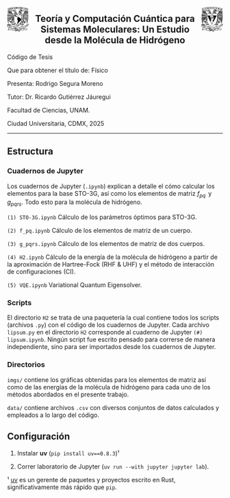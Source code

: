 <p align="left" style="width: 100%">
    <img src="imgs/Escudo-UNAM.svg" alt="Left" style="float: left; width: 10%"/>
    <img src="imgs/Escudo-FC.svg" alt="Left" style="float: right; width: 10%"/>
</p>

<h2 style="text-align: center;"><b>Teoría y Computación Cuántica para Sistemas Moleculares: Un Estudio desde la Molécula de Hidrógeno</b></h2>

Código de Tesis

Que para obtener el título de: Físico

Presenta: Rodrigo Segura Moreno

Tutor: Dr. Ricardo Gutiérrez Jáuregui

Facultad de Ciencias, UNAM.

Ciudad Universitaria, CDMX, 2025

---

## Estructura

### Cuadernos de Jupyter

Los cuadernos de Jupyter (`.ipynb`) explican a detalle el cómo calcular los elementos para la base STO-3G, así como los elementos de matriz $f_{pq}\,$ y $\,g_{pqrs}$. Todo esto para la molécula de hidrógeno.

`(1) STO-3G.ipynb` Cálculo de los parámetros óptimos para STO-3G.

`(2) f_pq.ipynb` Cálculo de los elementos de matriz de un cuerpo.

`(3) g_pqrs.ipynb` Cálculo de los elementos de matriz de dos cuerpos.

`(4) H2.ipynb` Cálculo de la energía de la molécula de hidrógeno a partir de la aproximación de Hartree-Fock (RHF & UHF) y el método de interacción de configuraciones (CI).

`(5) VQE.ipynb` Variational Quantum Eigensolver.

### Scripts

El directorio `H2` se trata de una paquetería la cual contiene todos los scripts (archivos `.py`) con el código de los cuadernos de Jupyter. Cada archivo `lipsum.py` en el directorio `H2` corresponde al cuaderno de Jupyter `(#) lipsum.ipynb`. Ningún script fue escrito pensado para correrse de manera independiente, sino para ser importados desde los cuadernos de Jupyter.

### Directorios

`imgs/` contiene los gráficas obtenidas para los elementos de matriz así como de las energías de la molécula de hidrógeno para cada uno de los métodos abordados en el presente trabajo.

`data/` contiene archivos `.csv` con diversos conjuntos de datos calculados y empleados a lo largo del código.

## Configuración

1. Instalar **uv** (`pip install uv==0.8.3`)¹

2. Correr laboratorio de Jupyter (`uv run --with jupyter jupyter lab`).

¹ [uv](https://docs.astral.sh/uv/) es un gerente de paquetes y proyectos escrito en Rust, significativamente más rápido que `pip`.